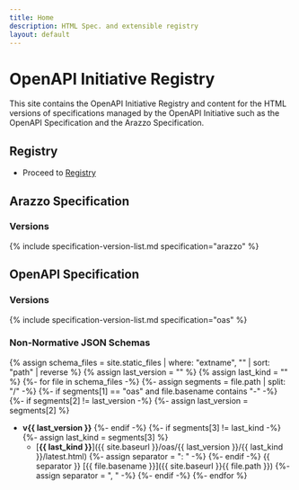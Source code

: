 ```yaml
---
title: Home
description: HTML Spec. and extensible registry
layout: default
---
```


# OpenAPI Initiative Registry

This site contains the OpenAPI Initiative Registry and content for the HTML versions of specifications managed by the OpenAPI Initiative such as the OpenAPI Specification and the Arazzo Specification.

## Registry

* Proceed to [Registry](./registry/index.html)

## Arazzo Specification

### Versions

{% include specification-version-list.md specification="arazzo" %}

## OpenAPI Specification

### Versions

{% include specification-version-list.md specification="oas" %}

### Non-Normative JSON Schemas

{% assign schema_files = site.static_files | where: "extname", "" | sort: "path" | reverse %}
{% assign last_version = "" %}
{% assign last_kind = "" %}
{%- for file in schema_files -%}
{%- assign segments = file.path | split: "/" -%}
{%- if segments[1] == "oas" and file.basename contains "-" -%}
{%- if segments[2] != last_version -%}
{%- assign last_version = segments[2] %}
* **v{{ last_version }}**
{%- endif -%}
{%- if segments[3] != last_kind -%}
{%- assign last_kind = segments[3] %}
  * [**{{ last_kind }}**]({{ site.baseurl }}/oas/{{ last_version }}/{{ last_kind }}/latest.html)
{%- assign separator = ": " -%}
{%- endif -%}
{{ separator }} [{{ file.basename }}]({{ site.baseurl }}{{ file.path }})
{%- assign separator = ", " -%}
{%- endif -%}
{%- endfor %}
